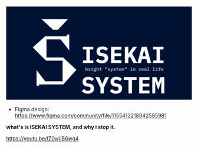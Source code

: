 ![](/profile/img/social-preview.png)

- Figma design: https://www.figma.com/community/file/1155413218042585981

**what's is ISEKAI SYSTEM, and why i stop it.**

https://youtu.be/IZ0wjjB6wg4
